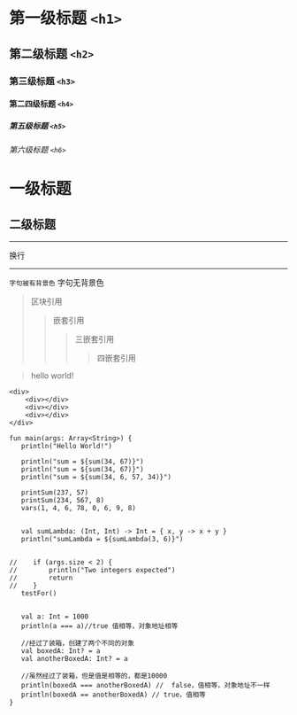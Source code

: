 # 第一级标题 `<h1>`
## 第二级标题 `<h2>`
### 第三级标题 `<h3>`
#### 第二四级标题 `<h4>`
##### 第五级标题 `<h5>`
###### 第六级标题 `<h6>`

一级标题
======================
二级标题
---------------------

----


换行<br/>



----


`字句被有背景色` 字句无背景色

> 区块引用
> > 嵌套引用
> > >三嵌套引用
> > > > 四嵌套引用

> hello world!

```
<div>   
    <div></div>
    <div></div>
    <div></div>
</div>
```

```
fun main(args: Array<String>) {
   println("Hello World!")

   println("sum = ${sum(34, 67)}")
   println("sum = ${sum(34, 67)}")
   println("sum = ${sum(34, 6, 57, 34)}")

   printSum(237, 57)
   printSum(234, 567, 8)
   vars(1, 4, 6, 78, 0, 6, 9, 8)


   val sumLambda: (Int, Int) -> Int = { x, y -> x + y }
   println("sumLambda = ${sumLambda(3, 6)}")


//    if (args.size < 2) {
//        println("Two integers expected")
//        return
//    }
   testFor()


   val a: Int = 1000
   println(a === a)//true 值相等，对象地址相等

   //经过了装箱，创建了两个不同的对象
   val boxedA: Int? = a
   val anotherBoxedA: Int? = a

   //虽然经过了装箱，但是值是相等的，都是10000
   println(boxedA === anotherBoxedA) //  false，值相等，对象地址不一样
   println(boxedA == anotherBoxedA) // true，值相等
}
```
